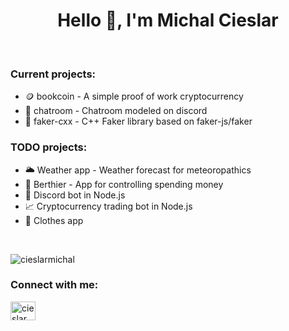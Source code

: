 <h1 align="center">Hello 👋, I'm Michal Cieslar</h1>

<br/>

<h3>Current projects:</h3>
<ul>
  <li>🪙 bookcoin - A simple proof of work cryptocurrency</li>
  <li>📨 chatroom - Chatroom modeled on discord</li>
  <li>🤡 faker-cxx - C++ Faker library based on faker-js/faker</li>
</ul>


<h3>TODO projects:</h3>
<ul>
  <li>🌥 Weather app - Weather forecast for meteoropathics</li>
  <li>🏦 Berthier - App for controlling spending money</li>
  <li>🤖 Discord bot in Node.js</li>
  <li>📈 Cryptocurrency trading bot in Node.js</li>
  <li>👕 Clothes app</li>
</ul>

<br/>

<p><img src="https://github-readme-stats.vercel.app/api/top-langs?username=cieslarmichal&show_icons=true&theme=gruvbox&locale=en&layout=compact" alt="cieslarmichal" /></p>

<h3>Connect with me:</h3>
<p align="left">
<a href="https://www.linkedin.com/in/cieslarmichal" target="blank"><img align="center" src="https://raw.githubusercontent.com/rahuldkjain/github-profile-readme-generator/master/src/images/icons/Social/linked-in-alt.svg" alt="cieslarmichal" height="30" width="40" /></a>
</p>
